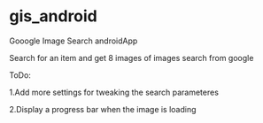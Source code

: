 gis_android
===========

Gooogle Image Search androidApp

Search for an item and get 8 images of images search from google


ToDo:

1.Add more settings for tweaking the search parameteres

2.Display a progress bar when the image is loading
